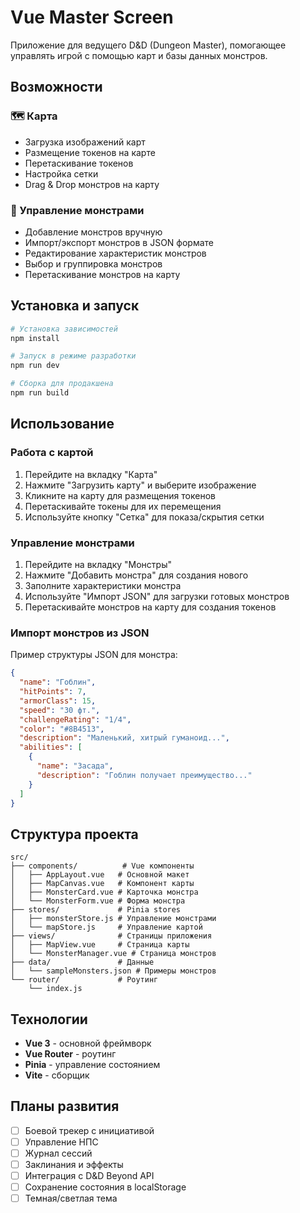 # Vue Master Screen

Приложение для ведущего D&D (Dungeon Master), помогающее управлять игрой с помощью карт и базы данных монстров.

## Возможности

### 🗺️ Карта
- Загрузка изображений карт
- Размещение токенов на карте
- Перетаскивание токенов
- Настройка сетки
- Drag & Drop монстров на карту

### 👹 Управление монстрами
- Добавление монстров вручную
- Импорт/экспорт монстров в JSON формате
- Редактирование характеристик монстров
- Выбор и группировка монстров
- Перетаскивание монстров на карту

## Установка и запуск

```bash
# Установка зависимостей
npm install

# Запуск в режиме разработки
npm run dev

# Сборка для продакшена
npm run build
```

## Использование

### Работа с картой
1. Перейдите на вкладку "Карта"
2. Нажмите "Загрузить карту" и выберите изображение
3. Кликните на карту для размещения токенов
4. Перетаскивайте токены для их перемещения
5. Используйте кнопку "Сетка" для показа/скрытия сетки

### Управление монстрами
1. Перейдите на вкладку "Монстры"
2. Нажмите "Добавить монстра" для создания нового
3. Заполните характеристики монстра
4. Используйте "Импорт JSON" для загрузки готовых монстров
5. Перетаскивайте монстров на карту для создания токенов

### Импорт монстров из JSON

Пример структуры JSON для монстра:

```json
{
  "name": "Гоблин",
  "hitPoints": 7,
  "armorClass": 15,
  "speed": "30 фт.",
  "challengeRating": "1/4",
  "color": "#8B4513",
  "description": "Маленький, хитрый гуманоид...",
  "abilities": [
    {
      "name": "Засада",
      "description": "Гоблин получает преимущество..."
    }
  ]
}
```

## Структура проекта

```
src/
├── components/          # Vue компоненты
│   ├── AppLayout.vue   # Основной макет
│   ├── MapCanvas.vue   # Компонент карты
│   ├── MonsterCard.vue # Карточка монстра
│   └── MonsterForm.vue # Форма монстра
├── stores/             # Pinia stores
│   ├── monsterStore.js # Управление монстрами
│   └── mapStore.js     # Управление картой
├── views/              # Страницы приложения
│   ├── MapView.vue     # Страница карты
│   └── MonsterManager.vue # Страница монстров
├── data/               # Данные
│   └── sampleMonsters.json # Примеры монстров
└── router/             # Роутинг
    └── index.js
```

## Технологии

- **Vue 3** - основной фреймворк
- **Vue Router** - роутинг
- **Pinia** - управление состоянием
- **Vite** - сборщик

## Планы развития

- [ ] Боевой трекер с инициативой
- [ ] Управление НПС
- [ ] Журнал сессий
- [ ] Заклинания и эффекты
- [ ] Интеграция с D&D Beyond API
- [ ] Сохранение состояния в localStorage
- [ ] Темная/светлая тема